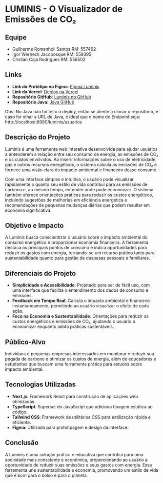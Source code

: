 # LUMINIS - O Visualizador de Emissões de CO₂

## Equipe

- Guilherme Romanholi Santos RM: 557462
- Igor Werneck Jacobosque RM: 558395
- Cristian Caja Rodrigues RM: 558502

## Links

- **Link do Protótipo no Figma**: [Figma Luminis](https://www.figma.com/design/fJkuxHkqf3qbtbbjdufh3K/Luminis?node-id=0-1&t=wZzNxFm65CBdg515-1)
- **Link da Vercel**: [Deploy na Vercel](https://gs-front-luminis.vercel.app/)
- **Repositório GitHub**: [Luminis no GitHub](https://github.com/GuiRomanholi/gs-front-luminis)
- **Repositório Java**: [Java GitHub](https://github.com/GuiRomanholi/luminis.git)

Obs: No Java não foi feito o deploy, então se atente a clonar o repositorio, e caso for olhar a URL de Java, é ideal que o nome do Endpoint seja:
http://localhost:8080/luminis/usuarios

## Descrição do Projeto

Luminis é uma ferramenta web interativa desenvolvida para ajudar usuários a entenderem a relação entre seu consumo de energia, as emissões de CO₂ e os custos envolvidos. Ao inserir informações sobre o uso de eletricidade, gás e outros recursos energéticos, o sistema calcula as emissões de CO₂ e fornece uma visão clara do impacto ambiental e financeiro desse consumo.

Com uma interface simples e intuitiva, o usuário pode visualizar rapidamente o quanto seu estilo de vida contribui para as emissões de carbono e, ao mesmo tempo, entender onde pode economizar. O sistema também oferece orientações práticas para reduzir os custos energéticos, incluindo sugestões de melhorias em eficiência energética e recomendações de pequenas mudanças diárias que podem resultar em economia significativa.

## Objetivo e Impacto

A Luminis busca conscientizar o usuário sobre o impacto ambiental do consumo energético e proporcionar economia financeira. A ferramenta destaca os principais pontos de consumo e indica oportunidades para reduzir os gastos com energia, tornando-se um recurso prático tanto para sustentabilidade quanto para gestão de despesas pessoais e familiares.

## Diferenciais do Projeto

- **Simplicidade e Acessibilidade**: Projetado para ser de fácil uso, com uma interface que facilita o entendimento dos dados de consumo e emissões.
- **Feedback em Tempo Real**: Calcula o impacto ambiental e financeiro instantaneamente, permitindo ao usuário visualizar o efeito de cada ação.
- **Foco na Economia e Sustentabilidade**: Orientações para reduzir os custos energéticos e emissões de CO₂, ajudando o usuário a economizar enquanto adota práticas sustentáveis.

## Público-Alvo

Indivíduos e pequenas empresas interessados em monitorar e reduzir sua pegada de carbono e otimizar os custos de energia, além de educadores e estudantes que buscam uma ferramenta prática para estudos sobre impacto ambiental.

## Tecnologias Utilizadas

- **Next.js**: Framework React para construção de aplicações web otimizadas.
- **TypeScript**: Superset do JavaScript que adiciona tipagem estática ao código.
- **Tailwind CSS**: Framework de utilitários CSS para estilização rápida e eficiente.
- **Figma**: Utilizado para prototipagem e design da interface.

## Conclusão

A Luminis é uma solução prática e educativa que contribui para uma sociedade mais consciente e econômica, proporcionando ao usuário a oportunidade de reduzir suas emissões e seus gastos com energia. Essa ferramenta une sustentabilidade e economia, promovendo um estilo de vida que é bom para o bolso e para o planeta.
